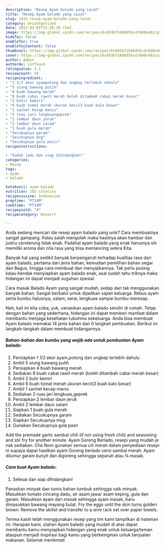 ```yaml
---
description: "Resep Ayam balado yang Lezat"
title: "Resep Ayam balado yang Lezat"
slug: 1435-resep-ayam-balado-yang-lezat
category: Uncategorized
date: 2022-03-05T15:20:30.734Z
image: https://img-global.cpcdn.com/recipes/6c693bf1688d5bcd/680x482cq70/ayam-balado-foto-resep-utama.jpg
hideToc: false
enableToc: true
enableTocContent: false
thumbnail: https://img-global.cpcdn.com/recipes/6c693bf1688d5bcd/680x482cq70/ayam-balado-foto-resep-utama.jpg
cover: https://img-global.cpcdn.com/recipes/6c693bf1688d5bcd/680x482cq70/ayam-balado-foto-resep-utama.jpg
author: Admin
authorAv: notfound
ratingvalue: 3.1
reviewcount: 19
recipeingredient:
- "1 1/2 ekor ayampotong dan ungkep terlebih dahulu"
- "5 siung bawang putih"
- "4 buah bawang merah"
- "8 buah cabai rawit merah boleh ditambah cabai merah besar"
- "2 butir kemiri"
- "6 buah tomat merah ukuran kecil3 buah kalo besar"
- "1 sachet kecap manis"
- "2 ruas jari lengkuasgeprek"
- "2 lembar daun jeruk"
- "2 lembar daun salam"
- "1 buah gula merah"
- "Secukupnya garam"
- "Secukupnya msg"
- "Secukupnya gula pasir"
recipeinstructions:

- "Sudah jadi dan siap dihidangkan!"
categories:
- Resep
tags:
- ayam
- balado

katakunci: ayam balado 
nutrition: 292 calories
recipecuisine: Indonesian
preptime: "PT14M"
cooktime: "PT34M"
recipeyield: "4"
recipecategory: Dessert

---
```





Anda sedang mencari ide resep ayam balado yang unik? Cara membuatnya sangat gampang. Kalau salah mengolah maka hasilnya akan hambar dan justru cenderung tidak enak. Padahal ayam balado yang enak harusnya sih memiliki aroma dan cita rasa yang bisa memancing selera Kita.





Banyak hal yang sedikit banyak berpengaruh terhadap kualitas rasa dari ayam balado, pertama dari jenis bahan, kemudian pemilihan bahan segar dan Bagus, hingga cara membuat dan menyajikannya. Tak perlu pusing kalau hendak menyiapkan ayam balado enak,      asal sudah tahu triknya maka hidangan ini dapat menjadi suguhan spesial.














Cara masak Balado Ayam yang sangat mudah, sedap dan tak menggunakan banyak bahan. Sangat berbaloi untuk dijadikan sajian keluarga. Rebus ayam serta bumbu halusnya, salam, serai, lengkuas sampai bumbu meresap.






Nah, kali ini kita coba, yuk, variasikan ayam balado sendiri di rumah. Tetap dengan bahan yang sederhana, hidangan ini dapat memberi manfaat dalam membantu menjaga kesehatan tubuhmu sekeluarga. Anda bisa membuat Ayam balado memakai 14 jenis bahan dan 0 langkah pembuatan. Berikut ini langkah-langkah dalam membuat hidangannya.

<!--inarticleads1-->

##### Bahan-bahan dan bumbu yang wajib ada untuk pembuatan Ayam balado:

1. Persiapkan 1 1/2 ekor ayam,potong dan ungkep terlebih dahulu
1. Ambil 5 siung bawang putih
1. Persiapkan 4 buah bawang merah
1. Sediakan 8 buah cabai rawit merah (boleh ditambah cabai merah besar)
1. Ambil 2 butir kemiri
1. Ambil 6 buah tomat merah ukuran kecil(3 buah kalo besar)
1. Ambil 1 sachet kecap manis
1. Sediakan 2 ruas jari lengkuas,geprek
1. Persiapkan 2 lembar daun jeruk
1. Ambil 2 lembar daun salam
1. Siapkan 1 buah gula merah
1. Sediakan Secukupnya garam
1. Siapkan Secukupnya msg
1. Gunakan Secukupnya gula pasir


Add the premade garlic sambal chili (if not using fresh chili) and seasoning and stir fry for another minute. Ayam Goreng Berlado, resepi yang mudah je nak sediakan. Che Nom gunakan semua cili merah dalam penyediaan resepi ni supaya dapat hasilkan ayam Goreng berlado versi sambal merah. Ayam dilumur garam kunyit dan digoreng sehingga separuh atau ¾ masak. 

<!--inarticleads2-->

##### Cara buat Ayam balado:


1. Selesai dan siap dihidangkan!

Panaskan minyak dan tumis bahan tumbuk sehingga naik minyak. Masukkan tomato cincang dadu, air asam jawa/ asam keping, gula dan garam. Masukkan ayam dan masak sehingga ayam masak, baru dimasukkan bawang mayang bulat. Fry the eggs until the skin turns golden brown. Remove the skillet and transfer to a wire rack set over paper towels. 

Terima kasih telah menggunakan resep yang tim kami tampilkan di halaman ini. Harapan kami, olahan Ayam balado yang mudah di atas dapat membantu kamu menyiapkan hidangan yang enak untuk keluarga/teman ataupun menjadi inspirasi bagi kamu yang berkeinginan untuk berjualan makanan. Selamat menikmati
